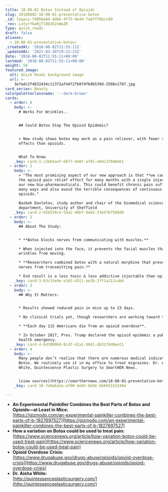 ```yaml
---
title: 18.08.01 Botox Instead of Opioids
slug: 20180802-18-08-01-preventative-botox
_id: legacy-fd0b6e64-ddb6-4f75-9e4d-7abfff6bcc89
_rev: LotyrYkaRjTl0E452xWaZR
type: quick_reads
draft: false
aliases:
  - 18-08-01-preventative-botox/
_createdAt: '2018-08-02T11:55:11Z'
_updatedAt: '2021-03-26T19:22:23Z'
date: '2018-08-02T11:55:11+00:00'
lastmod: '2018-08-02T11:55:11+00:00'
weight: 50
featured_image:
  alt: Quick Reads background image
  url: >-
    3e7adc2f4832434c11372af44f2fb0f4fb9b539d-2560x1707.jpg
card_series: Beauty
colorpaletteclassname: '--dark-brown'
cards:
  - order: 0
    body: >-
      # Works For Wrinkles..


      ## Could Botox Stop The Opioid Epidemic?


      > New study shows botox may work as a pain reliever, with fewer side
      effects than opioids.


      What To Know
    _key: card-1-c2b01eef-66f7-448f-af91-e0dc370d8e61
  - order: 1
    body: >-
      > "The most promising aspect of our new approach is that **we can prolong
      the opioid pain relief effect for many months with a single injection** of
      our new bio-pharmaceuticals. This could benefit chronic pain sufferers in
      many ways and also avoid the terrible consequences of continuous use of
      opioids."  
        
      Bazbek Davletov, study author and chair of the biomedical science
      department, University of Sheffield
    _key: card-2-65b539cd-54a2-48bf-9e82-51647b7588d0
  - order: 2
    body: >-
      ## About The Study:


      * **Botox blocks nerves from communicating with muscles.**

      * When injected into the face, it prevents the facial muscles that create
      wrinkles from moving.

      * **Researchers combined botox with a natural morphine that prevents
      nerves from transmitting pain.**

      * End result is a less toxic & less addictive injectable than opioids.
    _key: card-3-63c33e9e-e165-4311-ae3b-2ff1a312cab6
  - order: 3
    body: >-
      ## Why It Matters:


      * Results showed reduced pain in mice up to 23 days.

      * No clinical trials yet, though researchers are working toward that goal.

      * **Each day 115 Americans die from an opioid overdose**.

      * In October 2017, Pres. Trump declared the opioid epidemic a public
      health emergency.
    _key: card-4-6d3099b9-8cd7-42a1-9841-db31f4d0ee21
  - order: 4
    body: >-
      Many people don’t realize that there are numerous medical indications for
      Botox. We routinely use it in my office to treat migraines. Dr. Aisha
      White, Quintessence Plastic Surgery to SmartHER News.


      [view sources](https://smarthernews.com/18-08-01-preventative-botox/)
    _key: card-10-7e8aba2a-af00-4e03-bb9e-b6665151540e

---
```

* **An Experimental Painkiller Combines the Best Parts of Botox and Opioids—at Least in Mice:**  
[https://gizmodo.com/an-experimental-painkiller-combines-the-best-parts-of-b-1827697527](https://gizmodo.com/an-experimental-painkiller-combines-the-best-parts-of-b-1827697527)
* **How a variation on Botox could be used to treat pain:**  
[https://www.sciencenews.org/article/how-variation-botox-could-be-used-treat-pain](https://www.sciencenews.org/article/how-variation-botox-could-be-used-treat-pain)
* **Opioid Overdose** **Crisis:**  
[https://www.drugabuse.gov/drugs-abuse/opioids/opioid-overdose-crisis](https://www.drugabuse.gov/drugs-abuse/opioids/opioid-overdose-crisis)
* **Dr. Aisha White:**  
[http://quintessenceplasticsurgery.com/](http://quintessenceplasticsurgery.com/)